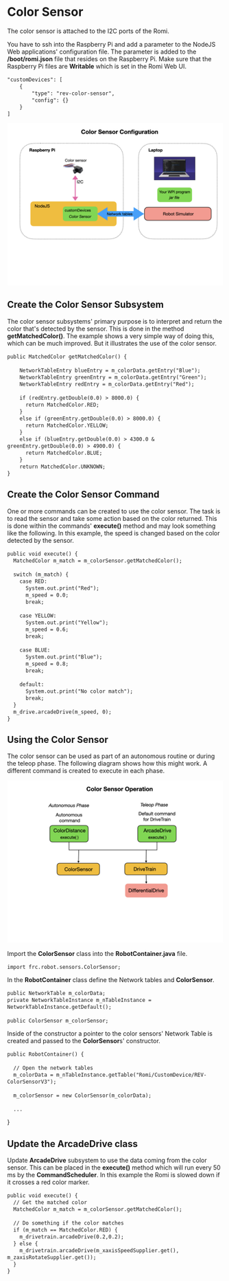 # <a name="code"></a>Color Sensor

The color sensor is attached to the I2C ports of the Romi. 

You have to ssh into the Raspberry Pi and add a parameter to the NodeJS Web applications' configuration file.  The parameter is added to the **/boot/romi.json** file that resides on the Raspberry Pi.  Make sure that the Raspberry Pi files are **Writable** which is set in the Romi Web UI.

    "customDevices": [
        {
            "type": "rev-color-sensor",
            "config": {}
        }
    ]

![Color Sensor Config](../images/Romi/Romi.016.jpeg)

## Create the Color Sensor Subsystem
The color sensor subsystems' primary purpose is to interpret and return the color that's detected by the sensor.  This is done in the method **getMatchedColor()**.  The example shows a very simple way of doing this, which can be much improved.  But it illustrates the use of the color sensor.

    public MatchedColor getMatchedColor() {
        
        NetworkTableEntry blueEntry = m_colorData.getEntry("Blue");
        NetworkTableEntry greenEntry = m_colorData.getEntry("Green");
        NetworkTableEntry redEntry = m_colorData.getEntry("Red");

        if (redEntry.getDouble(0.0) > 8000.0) {
          return MatchedColor.RED;
        } 
        else if (greenEntry.getDouble(0.0) > 8000.0) {
          return MatchedColor.YELLOW;
        } 
        else if (blueEntry.getDouble(0.0) > 4300.0 & greenEntry.getDouble(0.0) > 4900.0) {
          return MatchedColor.BLUE;
        } 
        return MatchedColor.UNKNOWN;
    }

## Create the Color Sensor Command
One or more commands can be created to use the color sensor.  The task is to read the sensor and take some action based on the color returned.  This is done within the commands' **execute()** method and may look something like the following. In this example, the speed is changed based on the color detected by the sensor.

    public void execute() {
      MatchedColor m_match = m_colorSensor.getMatchedColor();
      
      switch (m_match) {
        case RED:
          System.out.print("Red");
          m_speed = 0.0;
          break;

        case YELLOW:
          System.out.print("Yellow");
          m_speed = 0.6;
          break;

        case BLUE:
          System.out.print("Blue");
          m_speed = 0.8; 
          break;

        default:  
          System.out.print("No color match");  
          break;
      }
      m_drive.arcadeDrive(m_speed, 0);
    }

## Using the Color Sensor
The color sensor can be used as part of an autonomous routine or during the teleop phase.  The following diagram shows how this might work.  A different command is created to execute in each phase.  

![Color Sensor Operation](../images/Romi/Romi.017.jpeg)

Import the **ColorSensor** class into the **RobotContainer.java** file.

    import frc.robot.sensors.ColorSensor;

In the **RobotContainer** class define the Network tables and **ColorSensor**. 

    public NetworkTable m_colorData;
    private NetworkTableInstance m_nTableInstance = NetworkTableInstance.getDefault();

    public ColorSensor m_colorSensor;

Inside of the constructor a pointer to the color sensors' Network Table is created and passed to the **ColorSensor**s' constructor.

    public RobotContainer() {

      // Open the network tables
      m_colorData = m_nTableInstance.getTable("Romi/CustomDevice/REV-ColorSensorV3");

      m_colorSensor = new ColorSensor(m_colorData);

      ...
  }

## Update the ArcadeDrive class

Update **ArcadeDrive** subsystem to use the data coming from the color sensor.  This can be placed in the **execute()** method which will run every 50 ms by the **CommandScheduler**.  In this example the Romi is slowed down if it crosses a red color marker.

    public void execute() {
      // Get the matched color
      MatchedColor m_match = m_colorSensor.getMatchedColor();

      // Do something if the color matches
      if (m_match == MatchedColor.RED) {
        m_drivetrain.arcadeDrive(0.2,0.2);
      } else {
        m_drivetrain.arcadeDrive(m_xaxisSpeedSupplier.get(), m_zaxisRotateSupplier.get());
      }   
    }


<!-- <h3><span style="float:left">
<a href="romi">Previous</a></span>
<span style="float:right">
<a href="romiFirmware">Next</a></span></h3> -->